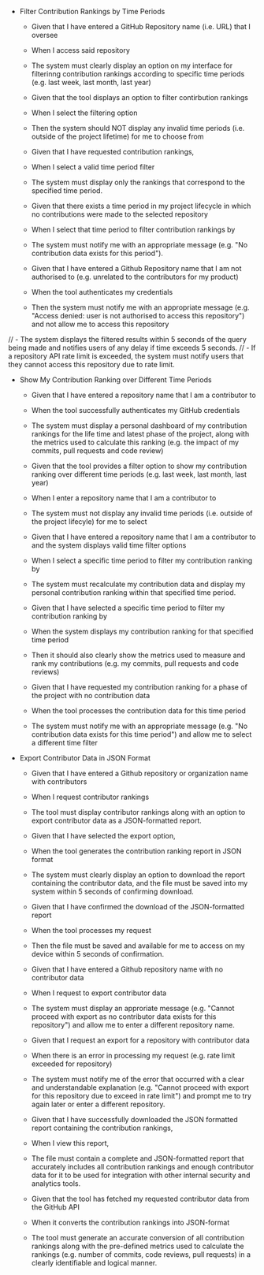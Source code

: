* Filter Contribution Rankings by Time Periods
  - Given that I have entered a GitHub Repository name (i.e. URL) that I oversee
  - When I access said repository 
  - The system must clearly display an option on my interface for filterinng contribution rankings according to specific time periods (e.g. last week, last month, last year) 

  - Given that the tool displays an option to filter contirbution rankings
  - When I select the filtering option
  - Then the system should NOT display any invalid time periods (i.e. outside of the project lifetime) for me to choose from

  - Given that I have requested contribution rankings,
  - When I select a valid time period filter
  - The system must display only the rankings that correspond to the specified time period.

  - Given that there exists a time period in my project lifecycle in which no contributions were made to the selected repository
  - When I select that time period to filter contribution rankings by
  - The system must notify me with an appropriate message (e.g. "No contribution data exists for this period").

  - Given that I have entered a Github Repository name that I am not authorised to (e.g. unrelated to the contributors for my product)
  - When the tool authenticates my credentials
  - Then the system must notify me with an appropriate message (e.g. "Access denied: user is not authorised to access this repository") and not allow me to access this repository

//  - The system displays the filtered results within 5 seconds of the query being made and notifies users of any delay if time exceeds 5 seconds.
// - If a repository API rate limit is exceeded, the system must notify users that they cannot access this repository due to rate limit.
  
* Show My Contribution Ranking over Different Time Periods
  - Given that I have entered a repository name that I am a contributor to
  - When the tool successfully authenticates my GitHub credentials
  - The system must display a personal dashboard of my contribution rankings for the life time and latest phase of the project, along with the metrics used to calculate this ranking (e.g. the impact of my commits, pull requests and code review)

  - Given that the tool provides a filter option to show my contribution ranking over different time periods (e.g. last week, last month, last year)
  - When I enter a repository name that I am a contributor to
  - The system must not display any invalid time periods (i.e. outside of the project lifecyle) for me to select

  - Given that I have entered a repository name that I am a contributor to and the system displays valid time filter options
  - When I select a specific time period to filter my contribution ranking by
  - The system must recalculate my contribution data and display my personal contribution ranking within that specified time period.

  - Given that I have selected a specific time period to filter my contribution ranking by
  - When the system displays my contribution ranking for that specified time period
  - Then it should also clearly show the metrics used to measure and rank my contributions (e.g. my commits, pull requests and code reviews)

  - Given that I have requested my contribution ranking for a phase of the project with no contribution data
  - When the tool processes the contribution data for this time period
  - The system must notify me with an appropriate message (e.g. "No contribution data exists for this time period") and allow me to select a different time filter

  
* Export Contributor Data in JSON Format
  - Given that I have entered a Github repository or organization name with contributors
  - When I request contributor rankings
  - The tool must display contributor rankings along with an option to export contributor data as a JSON-formatted report.
 
  - Given that I have selected the export option,
  - When the tool generates the contribution ranking report in JSON format
  - The system must clearly display an option to download the report containing the contributor data, and the file must be saved into my system within 5 seconds of confirming download.

  - Given that I have confirmed the download of the JSON-formatted report
  - When the tool processes my request
  - Then the file must be saved and available for me to access on my device within 5 seconds of confirmation.
  
  - Given that I have entered a Github repository name with no contributor data
  - When I request to export contributor data
  - The system must display an approriate message (e.g. "Cannot proceed with export as no contributor data exists for this repository") and allow me to enter a different repository name.
  
  - Given that I request an export for a repository with contributor data
  - When there is an error in processing my request (e.g. rate limit exceeded for repository)
  - The system must notify me of the error that occurred with a clear and understandable explanation (e.g. "Cannot proceed with export for this repository due to exceed in rate limit") and prompt me to try again later or enter a different repository.

  - Given that I have successfully downloaded the JSON formatted report containing the contribution rankings,
  - When I view this report,
  - The file must contain a complete and JSON-formatted report that accurately includes all contribution rankings and enough contributor data for it to be used for integration with other internal security and analytics tools.
  
  - Given that the tool has fetched my requested contributor data from the GitHub API
  - When it converts the contribution rankings into JSON-format
  - The tool must generate an accurate conversion of all contribution rankings along with the pre-defined metrics used to calculate the rankings (e.g. number of commits, code reviews, pull requests) in a clearly identifiable and logical manner.
